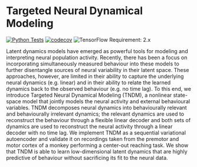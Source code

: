 # Targeted Neural Dynamical Modeling

[![Python Tests](https://github.com/uoe-neuro/tndm/actions/workflows/python-tests.yml/badge.svg?branch=main)](https://github.com/uoe-neuro/tndm/actions/workflows/python-tests.yml) [![codecov](https://codecov.io/gh/uoe-neuro/tndm/branch/main/graph/badge.svg?token=nqcEwTGBbE)](https://codecov.io/gh/uoe-neuro/tndm) ![TensorFlow Requirement: 2.x](https://img.shields.io/badge/TensorFlow%20Requirement-2.x-brightgreen)


Latent dynamics models have emerged as powerful tools for modeling and interpreting neural population activity. Recently, there has been a focus on incorporating simultaneously measured behaviour into these models to further disentangle sources of neural variability in their latent space. These approaches, however, are limited in their ability to capture the underlying neural dynamics (e.g. linear) and in their ability to relate the learned dynamics back to the observed behaviour (e.g. no time lag). To this end, we introduce Targeted Neural Dynamical Modeling (TNDM), a nonlinear state-space model that jointly models the neural activity and external behavioural variables. TNDM decomposes neural dynamics into behaviourally relevant and behaviourally irrelevant dynamics; the relevant dynamics are used to reconstruct the behaviour through a flexible linear decoder and both sets of dynamics are used to reconstruct the neural activity through a linear decoder with no time lag. We implement TNDM as a sequential variational autoencoder and validate it on recordings taken from the premotor and motor cortex of a monkey performing a center-out reaching task. We show that TNDM is able to learn low-dimensional latent dynamics that are highly predictive of behaviour without sacrificing its fit to the neural data.